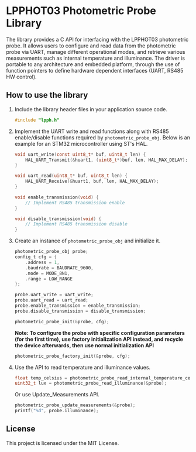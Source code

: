 # LPPHOT03 Photometric Probe Library

The library provides a C API for interfacing with the LPPHOT03 photometric probe. It allows users to configure and read data from the photometric probe via UART, manage different operational modes, and retrieve various measurements such as internal temperature and illuminance. The driver is portable to any architecture and embedded platform, through the use of function pointers to define hardware dependent interfaces (UART, RS485 HW control).

## How to use the library

1. Include the library header files in your application source code.
   ```c
   #include "lpph.h"
   ```

2. Implement the UART write and read functions along with RS485 enable/disable functions required by `photometric_probe_obj`. Below is an example for an STM32 microcontroller using ST's HAL.
   ```c
   void uart_write(const uint8_t* buf, uint8_t len) {
       HAL_UART_Transmit(&huart1, (uint8_t*)buf, len, HAL_MAX_DELAY);
   }

   void uart_read(uint8_t* buf, uint8_t len) {
       HAL_UART_Receive(&huart1, buf, len, HAL_MAX_DELAY);
   }

   void enable_transmission(void) {
       // Implement RS485 transmission enable
   }

   void disable_transmission(void) {
       // Implement RS485 transmission disable
   }
   ```

3. Create an instance of `photometric_probe_obj` and initialize it.
   ```c
   photometric_probe_obj probe;
   config_t cfg = {
       .address = 1,
       .baudrate = BAUDRATE_9600,
       .mode = MODE_8N1,
       .range = LOW_RANGE
   };

   probe.uart_write = uart_write;
   probe.uart_read = uart_read;
   probe.enable_transmission = enable_transmission;
   probe.disable_transmission = disable_transmission;

   photometric_probe_init(&probe, cfg);
   ```
   **Note: To configure the probe with specific configuration parameters (for the first time), use factory initialization API instead, and recycle the device afterwards, then use normal initialization API**
   ```c
   photometric_probe_factory_init(&probe, cfg);
   ```

5. Use the API to read temperature and illuminance values.
   ```c
   float temp_celsius = photometric_probe_read_internal_temperature_celsius(&probe);
   uint32_t lux = photometric_probe_read_illuminance(&probe);
   ```
   Or use Update_Measurements API.
   ```c
   photometric_probe_update_measurements(&probe);
   printf("%d", probe.illuminance);
   ```



## License

This project is licensed under the MIT License. 
